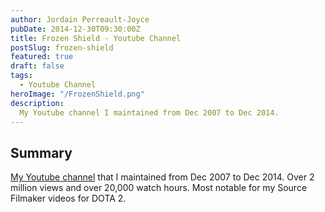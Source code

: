 ```yaml
---
author: Jordain Perreault-Joyce
pubDate: 2014-12-30T09:30:00Z
title: Frozen Shield - Youtube Channel 
postSlug: frozen-shield
featured: true
draft: false
tags:
  - Youtube Channel
heroImage: "/FrozenShield.png"
description:
  My Youtube channel I maintained from Dec 2007 to Dec 2014.
---
```


## Summary

[My Youtube channel](https://www.youtube.com/channel/UCvFkEQTLGLCAKC6lOlJ1AUA) that I maintained from Dec 2007 to Dec 2014. Over 2 million views and over 20,000 watch hours. Most notable for my Source Filmaker videos for DOTA 2.

